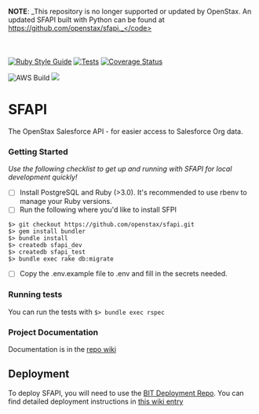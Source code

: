 **NOTE**: _This repository is no longer supported or updated by OpenStax. An updated SFAPI built with Python can be found at https://github.com/openstax/sfapi._</code>
\
\
\
\
[![Ruby Style Guide](https://img.shields.io/badge/code_style-rubocop-brightgreen.svg)](https://github.com/rubocop/rubocop)
[![Tests](https://github.com/openstax/accounts/workflows/Tests/badge.svg)](https://github.com/openstax/accounts/actions?query=workflow:Tests)
[![Coverage Status](https://codecov.io/gh/openstax/sfapi/branch/main/graph/badge.svg?token=3EZY8CK0ZE)](https://codecov.io/gh/openstax/sfapi)

![AWS Build](https://codebuild.us-east-1.amazonaws.com/badges?uuid=eyJlbmNyeXB0ZWREYXRhIjoid1dob2MvN0pPcFJkYzQ2VThrbnZQWDhvQXpvRW1SYW1oeHJKZGIzWDQ3QmU1MHM5Mjd6OUQ2UXZvWC9Tc1JRblNjMmZwNzZSNW5VMld2bnNpeFlpQ0lJPSIsIml2UGFyYW1ldGVyU3BlYyI6InZ4MW5tTmt1WWNIK3o2eE4iLCJtYXRlcmlhbFNldFNlcmlhbCI6MX0%3D&branch=main)
![](https://img.shields.io/github/v/tag/openstax/sfapi?label=latest%20tag)

# SFAPI
The OpenStax Salesforce API - for easier access to Salesforce Org data.

### Getting Started
_Use the following checklist to get up and running with SFAPI for local development quickly!_

- [ ] Install PostgreSQL and Ruby (>3.0). It's recommended to use rbenv to manage your Ruby versions.
- [ ] Run the following where you'd like to install SFPI

```
$> git checkout https://github.com/openstax/sfapi.git
$> gem install bundler
$> bundle install
$> createdb sfapi_dev
$> createdb sfapi_test
$> bundle exec rake db:migrate
```

- [ ] Copy the .env.example file to .env and fill in the secrets needed.

### Running tests
You can run the tests with `$> bundle exec rspec`

### Project Documentation
Documentation is in the [repo wiki](https://github.com/openstax/openstax-salesforce-api/wiki)

## Deployment
To deploy SFAPI, you will need to use the [BIT Deployment Repo](https://github.com/openstax/bit-deployment).
You can find detailed deployment instructions in [this wiki entry](https://github.com/openstax/bit-deployment/wiki/Deploying-BIT-Applications)
